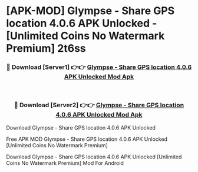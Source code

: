 # [APK-MOD] Glympse - Share GPS location 4.0.6 APK Unlocked - [Unlimited Coins No Watermark Premium] 2t6ss



<div align="center">
<h3>🔴 Download [Server1] 👉👉 <a href="https://momento.my/?title=Glympse_-_Share_GPS_location_4.0.6_APK_Unlocked">Glympse - Share GPS location 4.0.6 APK Unlocked Mod Apk</a></h3><br>

<h3>🔴 Download [Server2] 👉👉 <a href="https://momento.my/?title=Glympse_-_Share_GPS_location_4.0.6_APK_Unlocked">Glympse - Share GPS location 4.0.6 APK Unlocked Mod Apk</a></h3>
</div>



Download Glympse - Share GPS location 4.0.6 APK Unlocked 

Free APK MOD Glympse - Share GPS location 4.0.6 APK Unlocked [Unlimited Coins No Watermark Premium]

Download Glympse - Share GPS location 4.0.6 APK Unlocked [Unlimited Coins No Watermark Premium] Mod For Android
